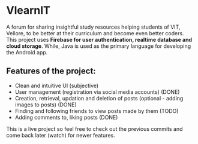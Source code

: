 # VlearnIT
A forum for sharing insightful study resources helping students of VIT, Vellore, to be better at their curriculum and become even better coders. This project uses **Firebase for user authentication, realtime database and cloud storage**. While, Java is used as the primary language for developing the Android app.
## Features of the project:
- Clean and intuitive UI (subjective)
- User management (registration via social media accounts) (DONE)
- Creation, retrieval, updation and deletion of posts (optional - adding images to posts) (DONE)
- Finding and following friends to view posts made by them (TODO)
- Adding comments to, liking posts (DONE)

This is a live project so feel free to check out the previous commits and come back later (watch) for newer features.
